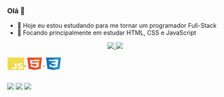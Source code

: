 ### Olá 👋


- 🔭 Hoje eu estou estudando para me tornar um programador Full-Stack 
- 🌱 Focando principalmente em estudar HTML, CSS e JavaScript

<div align="center">
  <a href="https://github.com/joaovic7ord3moraes">
  <img height="180em" src="https://github-readme-stats.vercel.app/api?username=joaovic7ord3moraes&show_icons=true&theme=dark&include_all_commits=true&count_private=true"/>
  <img height="180em" src="https://github-readme-stats.vercel.app/api/top-langs/?username=joaovic7ord3moraes&layout=compact&langs_count=7&theme=dark"/>
</div>
  
 <div style="display: inline_block"><br>
  <img align="center" alt="João-JS" height="30" width="40" src="https://raw.githubusercontent.com/devicons/devicon/master/icons/javascript/javascript-plain.svg">
  <img align="center" alt="João-HTML" height="30" width="40" src="https://raw.githubusercontent.com/devicons/devicon/master/icons/html5/html5-original.svg">
  <img align="center" alt="João-CSS" height="30" width="40" src="https://raw.githubusercontent.com/devicons/devicon/master/icons/css3/css3-original.svg">
</div>

##
 
<div>  
  <a href = "mailto:joaovictordemoraes011@gmail.com"><img src="https://img.shields.io/badge/-Gmail-%23333?style=for-the-badge&logo=gmail&logoColor=white" target="_blank"></a>
  <a href="https://www.linkedin.com/in/jo%C3%A3o-victor-de-moraes-b3b528189/"target="_blank"><img src="https://img.shields.io/badge/-LinkedIn-%230077B5?style=for-the-badge&logo=linkedin&logoColor=white" target="_blank"></a> 
   <a href = "https://api.whatsapp.com/send?phone=5511978496814"><img src="https://img.shields.io/badge/WhatsApp-25D366?style=for-the-badge&logo=whatsapp&logoColor=white" target="_blank"></a> 
</div>

